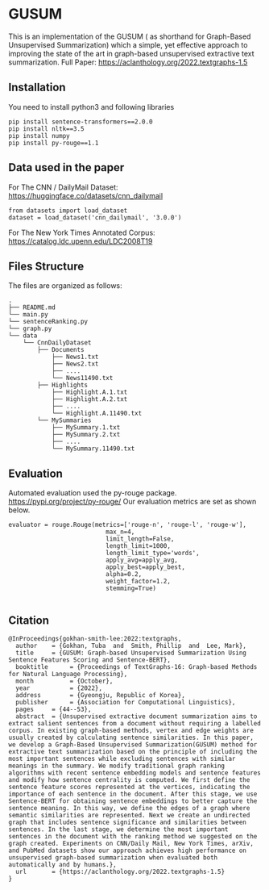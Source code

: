 # GUSUM

This is an implementation of the  GUSUM ( as shorthand for Graph-Based Unsupervised Summarization) which a simple, yet effective approach to improving the state of the art in graph-based unsupervised extractive text summarization. Full Paper: https://aclanthology.org/2022.textgraphs-1.5

## Installation

You need to install python3 and following libraries

```
pip install sentence-transformers==2.0.0
pip install nltk==3.5
pip install numpy
pip install py-rouge==1.1

```

## Data used in the paper

For The CNN / DailyMail Dataset:  https://huggingface.co/datasets/cnn_dailymail

```
from datasets import load_dataset
dataset = load_dataset('cnn_dailymail', '3.0.0')

```

For The New York Times Annotated Corpus: https://catalog.ldc.upenn.edu/LDC2008T19 

## Files Structure

The files are organized as follows:

```
.
├── README.md
└── main.py
└── sentenceRanking.py
└── graph.py
└── data
    └── CnnDailyDataset
        ├── Documents
            ├── News1.txt
            ├── News2.txt
            ├── ....
            └── News11490.txt
        ├── Highlights
            ├── Highlight.A.1.txt
            ├── Highlight.A.2.txt
            ├── ....
            └── Highlight.A.11490.txt
        └── MySummaries
            ├── MySummary.1.txt
            ├── MySummary.2.txt
            ├── ....
            └── MySummary.11490.txt

```
## Evaluation

Automated evaluation used the py-rouge package. https://pypi.org/project/py-rouge/ Our evaluation metrics are set as shown below.

```
evaluator = rouge.Rouge(metrics=['rouge-n', 'rouge-l', 'rouge-w'],
                           max_n=4,
                           limit_length=False,
                           length_limit=1000,
                           length_limit_type='words',
                           apply_avg=apply_avg,
                           apply_best=apply_best,
                           alpha=0.2, 
                           weight_factor=1.2,
                           stemming=True)
                           
 ```

## Citation
```
@InProceedings{gokhan-smith-lee:2022:textgraphs,
  author    = {Gokhan, Tuba  and  Smith, Phillip  and  Lee, Mark},
  title     = {GUSUM: Graph-based Unsupervised Summarization Using Sentence Features Scoring and Sentence-BERT},
  booktitle      = {Proceedings of TextGraphs-16: Graph-based Methods for Natural Language Processing},
  month          = {October},
  year           = {2022},
  address        = {Gyeongju, Republic of Korea},
  publisher      = {Association for Computational Linguistics},
  pages     = {44--53},
  abstract  = {Unsupervised extractive document summarization aims to extract salient sentences from a document without requiring a labelled corpus. In existing graph-based methods, vertex and edge weights are usually created by calculating sentence similarities. In this paper, we develop a Graph-Based Unsupervised Summarization(GUSUM) method for extractive text summarization based on the principle of including the most important sentences while excluding sentences with similar meanings in the summary. We modify traditional graph ranking algorithms with recent sentence embedding models and sentence features and modify how sentence centrality is computed. We first define the sentence feature scores represented at the vertices, indicating the importance of each sentence in the document. After this stage, we use Sentence-BERT for obtaining sentence embeddings to better capture the sentence meaning. In this way, we define the edges of a graph where semantic similarities are represented. Next we create an undirected graph that includes sentence significance and similarities between sentences. In the last stage, we determine the most important sentences in the document with the ranking method we suggested on the graph created. Experiments on CNN/Daily Mail, New York Times, arXiv, and PubMed datasets show our approach achieves high performance on unsupervised graph-based summarization when evaluated both automatically and by humans.},
  url       = {https://aclanthology.org/2022.textgraphs-1.5}
}

```


